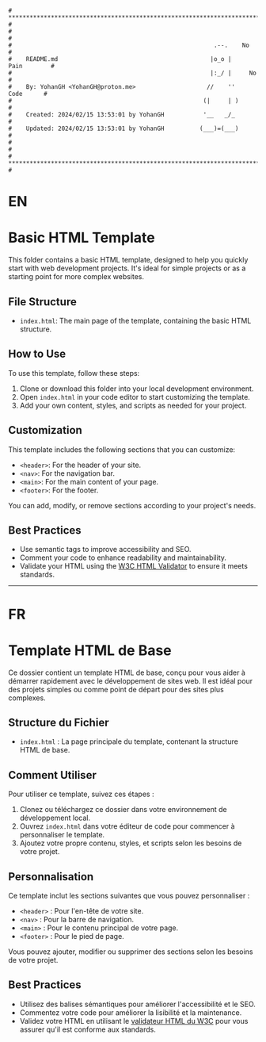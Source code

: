 ```
# **************************************************************************** #
#                                                                              #
#                                                         .--.    No           #
#    README.md                                           |o_o |    Pain        #
#                                                        |:_/ |     No         #
#    By: YohanGH <YohanGH@proton.me>                    //    ''     Code      #
#                                                      (|     | )              #
#    Created: 2024/02/15 13:53:01 by YohanGH           '__   _/_               #
#    Updated: 2024/02/15 13:53:01 by YohanGH          (___)=(___)              #
#                                                                              #
# **************************************************************************** #
```

# EN

# Basic HTML Template

This folder contains a basic HTML template, designed to help you quickly start with web development projects. It's ideal for simple projects or as a starting point for more complex websites.

## File Structure

- `index.html`: The main page of the template, containing the basic HTML structure.

## How to Use

To use this template, follow these steps:

1. Clone or download this folder into your local development environment.
2. Open `index.html` in your code editor to start customizing the template.
3. Add your own content, styles, and scripts as needed for your project.

## Customization

This template includes the following sections that you can customize:

- `<header>`: For the header of your site.
- `<nav>`: For the navigation bar.
- `<main>`: For the main content of your page.
- `<footer>`: For the footer.

You can add, modify, or remove sections according to your project's needs.

## Best Practices

- Use semantic tags to improve accessibility and SEO.
- Comment your code to enhance readability and maintainability.
- Validate your HTML using the [W3C HTML Validator](https://validator.w3.org/) to ensure it meets standards.


---

# FR

# Template HTML de Base

Ce dossier contient un template HTML de base, conçu pour vous aider à démarrer rapidement avec le développement de sites web. Il est idéal pour des projets simples ou comme point de départ pour des sites plus complexes.

## Structure du Fichier

- `index.html` : La page principale du template, contenant la structure HTML de base.

## Comment Utiliser

Pour utiliser ce template, suivez ces étapes :

1. Clonez ou téléchargez ce dossier dans votre environnement de développement local.
2. Ouvrez `index.html` dans votre éditeur de code pour commencer à personnaliser le template.
3. Ajoutez votre propre contenu, styles, et scripts selon les besoins de votre projet.

## Personnalisation

Ce template inclut les sections suivantes que vous pouvez personnaliser :

- `<header>` : Pour l'en-tête de votre site.
- `<nav>` : Pour la barre de navigation.
- `<main>` : Pour le contenu principal de votre page.
- `<footer>` : Pour le pied de page.

Vous pouvez ajouter, modifier ou supprimer des sections selon les besoins de votre projet.

## Best Practices

- Utilisez des balises sémantiques pour améliorer l'accessibilité et le SEO.
- Commentez votre code pour améliorer la lisibilité et la maintenance.
- Validez votre HTML en utilisant le [validateur HTML du W3C](https://validator.w3.org/) pour vous assurer qu'il est conforme aux standards.

